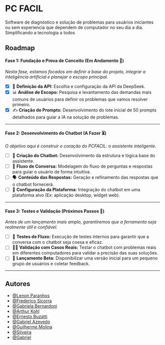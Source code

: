 
# PC FACIL

Software de diagnóstico e solução de problemas para usuários iniciantes ou sem experiencia que dependem de computador no seu dia a dia. Simplificando a tecnologia a todos


## Roadmap

####  Fase 1: Fundação e Prova de Conceito (Em Andamento 🔄️)
*Nesta fase, estamos focados em definir a base do projeto, integrar a inteligência artificial e planejar o escopo principal.*

- [x] 🧠 **Definição da API:** Escolha e configuração da API da DeepSeek.
- [x] 📊 **Análise de Escopo:** Pesquisa e levantamento das demandas mais comuns de usuários para definir os problemas que vamos resolver primeiro.
- [x] ✍️ **Criação de Prompts:** Desenvolvimento do lote inicial de 50 prompts detalhados para guiar a IA na solução de problemas.

---

#### Fase 2: Desenvolvimento do Chatbot (A Fazer ⏳)
*O objetivo aqui é construir o coração do PCFACIL: o assistente inteligente.*

- [ ] 🤖 **Criação do Chatbot:** Desenvolvimento da estrutura e lógica base do assistente.
- [ ] 💬 **Fluxo de Conversa:** Modelagem do fluxo de perguntas e respostas para guiar o usuário de forma intuitiva.
- [ ] 🗣️ **Conteúdo das Respostas:** Geração e refinamento das respostas que o chatbot fornecerá.
- [ ] 🔌 **Configuração da Plataforma:** Integração do chatbot em uma plataforma alvo (Ex: aplicação desktop, widget web).

---

#### Fase 3: Testes e Validação (Próximos Passos 🎯)
*Antes de um lançamento mais amplo, garantiremos que a ferramenta seja realmente útil e confiável.*

- [ ] 🧪 **Testes de Fluxo:** Execução de testes internos para garantir que a conversa com o chatbot seja coesa e eficaz.
- [ ] 👨‍💻 **Validação com Casos Reais:** Testar o chatbot com problemas reais em diferentes computadores para validar a precisão das suas soluções.
- [ ] 🚀 **Lançamento Beta:** Disponibilizar uma versão inicial para um pequeno grupo de usuários e coletar feedback.

---



## Autores

- [@Lenon Paranhos](https://github.com/LenonGP)
- [@Frederico Sicorra](https://github.com/FredericoSSicorra)
- [@Gabriela Bernardoni](https://github.com/GabrielaBernardoni)
- [@Arthur Kohl]()
- [@Ernesto Buzatti]()
- [@Gabriel Azevedo](https://github.com/gabrielmazui)
- [@Guilherme Molina](https://github.com/Guimolinanilson)
- [@Silveira]()
- [@Gabriel ]()


